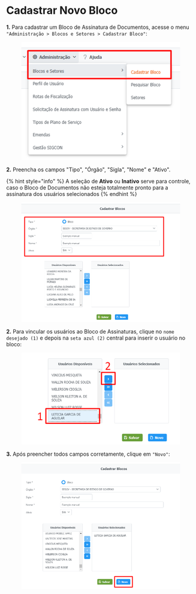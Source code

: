 # Cadastrar Novo Bloco

**1.** Para cadastrar um Bloco de Assinatura de Documentos, acesse o menu `"Administração > Blocos e Setores > Cadastrar Bloco"`:

<figure><img src="../../.gitbook/assets/image (148).png" alt=""><figcaption></figcaption></figure>

**2.** Preencha os campos "Tipo", "Órgão", "Sigla", "Nome" e "Ativo".

{% hint style="info" %}
A seleção de **Ativo** ou **Inativo** serve para controle, caso o Bloco de Documentos não esteja totalmente pronto para a assinatura dos usuários selecionados
{% endhint %}

<figure><img src="../../.gitbook/assets/image (188).png" alt=""><figcaption></figcaption></figure>

**2.**  Para vincular os usuários ao Bloco de Assinaturas, clique no `nome desejado (1)` e depois na `seta azul (2)` central para inserir o usuário no bloco:

<figure><img src="../../.gitbook/assets/image (236).png" alt=""><figcaption></figcaption></figure>

**3.** Após preencher todos campos corretamente, clique em `"Novo"`:

<figure><img src="../../.gitbook/assets/image (269).png" alt=""><figcaption></figcaption></figure>
